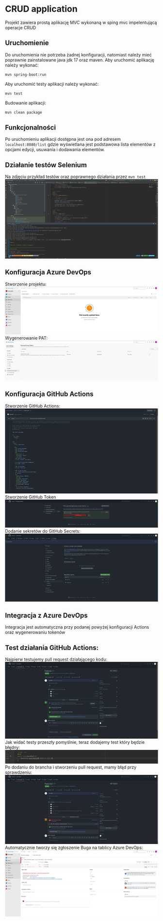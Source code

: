 # CRUD application
Projekt zawiera prostą aplikację MVC wykonaną w sping mvc impelentującą operacje CRUD
## Uruchomienie
Do uruchomienia nie potrzeba żadnej konfiguracji, 
natomiast należy mieć poprawnie zainstalowane java jdk 17 oraz maven.
Aby uruchomić aplikację należy wykonać:
```bash
mvn spring-boot:run
```
Aby uruchomić testy aplikacji należy wykonać:
```bash
mvn test
```
Budowanie aplikacji:
```bash
mvn clean package
```
## Funkcjonalności
Po uruchomieniu aplikacji dostępna jest ona pod adresem `localhost:8080/list`
gdzie wyświetlana jest podstawowa lista elementów z opcjami edycji, usuwania i dodawania elementów.

## Działanie testów Selenium
Na zdjęciu przykład testów oraz poprawnego działania przez `mvn test`  
![seleniumtests.png](pictures%2Fseleniumtests.png)  
## Konfiguracja Azure DevOps
Stworzenie projektu:  
![emptyboard.png](pictures%2Femptyboard.png)  
Wygenerowanie PAT:  
![pat.png](pictures%2Fpat.png)  
## Konfiguracja GitHub Actions
Stworzenie GitHub Actions:  
![pipeline.png](pictures%2Fpipeline.png)  
Stworzenie GitHub Token  
![githubtoken1.png](pictures%2Fgithubtoken1.png)  
Dodanie sekretów do GitHub Secrets:  
![githubtoken.png](pictures%2Fgithubtoken.png)  
## Integracja z Azure DevOps
Integracja jest automatyczna przy podanej powyżej konfiguracji Actions oraz wygenerowaniu tokenów  
## Test działania GitHub Actions:
Najpierw testujemy pull request działającego kodu:  
![goodpullrequest.png](pictures%2Fgoodpullrequest.png)  
Jak widać testy przeszły pomyślnie, teraz dodajemy test który będzie błędny:
![failedtest.png](pictures%2Ffailedtest.png)  
Po dodaniu do brancha i stworzeniu pull request, mamy błąd przy sprawdzeniu:  
![failedpullrequest.png](pictures%2Ffailedpullrequest.png)  
Automatycznie tworzy się zgłoszenie Buga na tablicy Azure DevOps:
![createdbug.png](pictures%2Fcreatedbug.png)